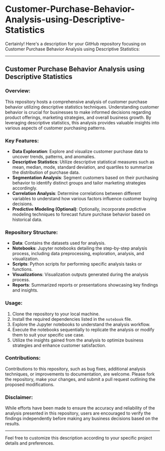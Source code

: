 # Customer-Purchase-Behavior-Analysis-using-Descriptive-Statistics

Certainly! Here's a description for your GitHub repository focusing on Customer Purchase Behavior Analysis using Descriptive Statistics:

---

## Customer Purchase Behavior Analysis using Descriptive Statistics

### Overview:
This repository hosts a comprehensive analysis of customer purchase behavior utilizing descriptive statistics techniques. Understanding customer behavior is crucial for businesses to make informed decisions regarding product offerings, marketing strategies, and overall business growth. By leveraging descriptive statistics, this analysis provides valuable insights into various aspects of customer purchasing patterns.

### Key Features:
- **Data Exploration**: Explore and visualize customer purchase data to uncover trends, patterns, and anomalies.
- **Descriptive Statistics**: Utilize descriptive statistical measures such as mean, median, mode, standard deviation, and quartiles to summarize the distribution of purchase data.
- **Segmentation Analysis**: Segment customers based on their purchasing behavior to identify distinct groups and tailor marketing strategies accordingly.
- **Correlation Analysis**: Determine correlations between different variables to understand how various factors influence customer buying decisions.
- **Predictive Modeling (Optional)**: Optionally, incorporate predictive modeling techniques to forecast future purchase behavior based on historical data.

### Repository Structure:
- **Data**: Contains the datasets used for analysis.
- **Notebooks**: Jupyter notebooks detailing the step-by-step analysis process, including data preprocessing, exploration, analysis, and visualization.
- **Scripts**: Python scripts for performing specific analysis tasks or functions.
- **Visualizations**: Visualization outputs generated during the analysis process.
- **Reports**: Summarized reports or presentations showcasing key findings and insights.

### Usage:
1. Clone the repository to your local machine.
2. Install the required dependencies listed in the `notebook` file.
3. Explore the Jupyter notebooks to understand the analysis workflow.
4. Execute the notebooks sequentially to replicate the analysis or modify them to suit your specific use case.
5. Utilize the insights gained from the analysis to optimize business strategies and enhance customer satisfaction.

### Contributions:
Contributions to this repository, such as bug fixes, additional analysis techniques, or improvements to documentation, are welcome. Please fork the repository, make your changes, and submit a pull request outlining the proposed modifications.


### Disclaimer:
While efforts have been made to ensure the accuracy and reliability of the analysis presented in this repository, users are encouraged to verify the findings independently before making any business decisions based on the results.

---

Feel free to customize this description according to your specific project details and preferences.
